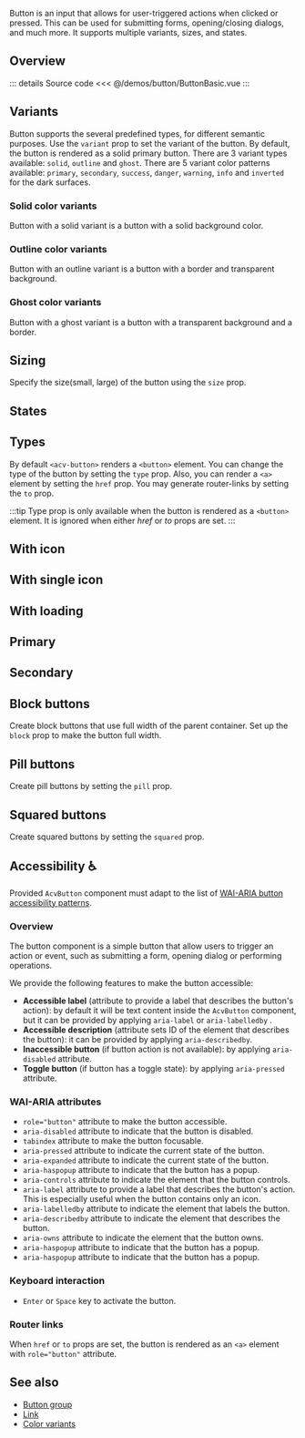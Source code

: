 Button is an input that allows for user-triggered actions when clicked or pressed.
This can be used for submitting forms, opening/closing dialogs, and much more.
It supports multiple variants, sizes, and states.

## Overview

<ButtonBasic />

::: details Source code
<<< @/demos/button/ButtonBasic.vue
:::

## Variants
Button supports the several predefined types, for different semantic purposes.
Use the `variant` prop to set the variant of the button.
By default, the button is rendered as a solid primary button.
There are 3 variant types available: `solid`, `outline` and `ghost`.
There are 5 variant color patterns available: `primary`, `secondary`, `success`, `danger`, `warning`, `info` and `inverted` for the dark surfaces.

### Solid color variants

Button with a solid variant is a button with a solid background color.

<ButtonKindSolid />

### Outline color variants

Button with an outline variant is a button with a border and transparent background.

<ButtonKindOutline />

### Ghost color variants

Button with a ghost variant is a button with a transparent background and a border.

<ButtonKindGhost />

## Sizing

Specify the size(small, large) of the button using the `size` prop.

<ButtonSizes />

## States

<ButtonStates />

## Types

By default `<acv-button>` renders a `<button>` element. 
You can change the type of the button by setting the `type` prop.
Also, you can render a `<a>` element by setting the `href` prop.
You may generate router-links by setting the `to` prop.

:::tip
Type prop is only available when the button is rendered as a `<button>` element.
It is ignored when either _href_ or _to_ props are set.
:::

<ButtonTypes />

## With icon

<ButtonWithIcons />

## With single icon

<ButtonWithSingleIcon />

## With loading

<ButtonWithLoading />

## Primary

<ButtonVariantPrimary />

## Secondary

<ButtonVariantSecondary />

## Block buttons

Create block buttons that use full width of the parent container.
Set up the `block` prop to make the button full width.

<ButtonBlock />

## Pill buttons

Create pill buttons by setting the `pill` prop.

<ButtonPill />

## Squared buttons

Create squared buttons by setting the `squared` prop.

<ButtonSquared />

## Accessibility ♿️

Provided `AcvButton` component must adapt to the list of 
[WAI-ARIA button accessibility patterns](https://www.w3.org/WAI/ARIA/apg/patterns/button/).

### Overview
The button component is a simple button that allow users to trigger an action or event, 
such as submitting a form, opening dialog or performing operations.

We provide the following features to make the button accessible:
- **Accessible label** (attribute to provide a label that describes the button's action): by default it will be text content inside the `AcvButton` component, but it can be provided by applying `aria-label` or `aria-labelledby` .
- **Accessible description** (attribute sets ID of the element that describes the button): it can be provided by applying `aria-describedby`.
- **Inaccessible button** (if button action is not available): by applying `aria-disabled` attribute.
- **Toggle button** (if button has a toggle state): by applying `aria-pressed` attribute.

### WAI-ARIA attributes

- `role="button"` attribute to make the button accessible.
- `aria-disabled` attribute to indicate that the button is disabled.
- `tabindex` attribute to make the button focusable.
- `aria-pressed` attribute to indicate the current state of the button.
- `aria-expanded` attribute to indicate the current state of the button.
- `aria-haspopup` attribute to indicate that the button has a popup.
- `aria-controls` attribute to indicate the element that the button controls.
- `aria-label` attribute to provide a label that describes the button's action.
  This is especially useful when the button contains only an icon.
- `aria-labelledby` attribute to indicate the element that labels the button.
- `aria-describedby` attribute to indicate the element that describes the button.
- `aria-owns` attribute to indicate the element that the button owns.
- `aria-haspopup` attribute to indicate that the button has a popup.
- `aria-haspopup` attribute to indicate that the button has a popup.

### Keyboard interaction

- `Enter` or `Space` key to activate the button.

### Router links

When `href` or `to` props are set, the button is rendered as an `<a>` element with `role="button"` attribute.

## See also

- [Button group](/components/button-group/buttonGroup.doc)
- [Link](/components/link/link.doc)
- [Color variants](/theming/colors)
